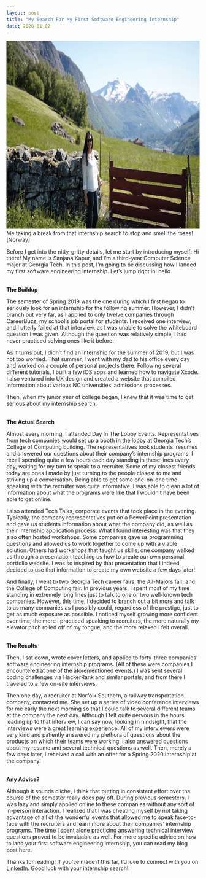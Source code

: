 ```yaml
---
layout: post
title: "My Search For My First Software Engineering Internship"
date: 2020-01-02
---
```



<img src="/assets/images/norway.jpeg" alt="Me in Norway" width="830" height="490">
<div class="BlogImageCaption">
  Me taking a break from that internship search to stop and smell the roses! [Norway] 
</div>

Before I get into the nitty-gritty details, let me start by introducing myself: Hi there! My name is Sanjana Kapur, and I’m a third-year Computer Science major at Georgia Tech. In this post, I’m going to be discussing how I landed my first software engineering internship. Let’s jump right in! hello

<br>
<div class="BlogSize">
  <b> The Buildup  </b>
</div>

The semester of Spring 2019 was the one during which I first began to seriously look for an internship for the following summer. However, I didn’t branch out very far, as I applied to only twelve companies through CareerBuzz, my school’s job portal for students. I received one interview, and I utterly failed at that interview, as I was unable to solve the whiteboard question I was given. Although the question was relatively simple, I had never practiced solving ones like it before.

As it turns out, I didn’t find an internship for the summer of 2019, but I was not too worried. That summer, I went with my dad to his office every day and worked on a couple of personal projects there. Following several different tutorials, I built a few iOS apps and learned how to navigate Xcode. I also ventured into UX design and created a website that compiled information about various NC universities’ admissions processes.

Then, when my junior year of college began, I knew that it was time to get serious about my internship search.

<br>
<div class="BlogSize">
  <b> The Actual Search </b>
</div>

Almost every morning, I attended Day In The Lobby Events. Representatives from tech companies would set up a booth in the lobby at Georgia Tech’s College of Computing building. The representatives took students’ resumes and answered our questions about their company’s internship programs. I recall spending quite a few hours each day standing in these lines every day, waiting for my turn to speak to a recruiter. Some of my closest friends today are ones I made by just turning to the people closest to me and striking up a conversation. Being able to get some one-on-one time speaking with the recruiter was quite informative. I was able to glean a lot of information about what the programs were like that I wouldn’t have been able to get online.

I also attended Tech Talks, corporate events that took place in the evening. Typically, the company representatives put on a PowerPoint presentation and gave us students information about what the company did, as well as their internship application process. What I found interesting was that they also often hosted workshops. Some companies gave us programming questions and allowed us to work together to come up with a viable solution. Others had workshops that taught us skills; one company walked us through a presentation teaching us how to create our own personal portfolio website. I was so inspired by that presentation that I indeed decided to use that information to create my own website a few days later!

And finally, I went to two Georgia Tech career fairs: the All-Majors fair, and the College of Computing fair. In previous years, I spent most of my time standing in extremely long lines just to talk to one or two well-known tech companies. However, this time, I decided to branch out a bit more and talk to as many companies as I possibly could, regardless of the prestige, just to get as much exposure as possible. I noticed myself growing more confident over time; the more I practiced speaking to recruiters, the more naturally my elevator pitch rolled off of my tongue, and the more relaxed I felt overall.

<br>
<div class="BlogSize">
  <b> The Results </b>
</div>

Then, I sat down, wrote cover letters, and applied to forty-three companies’ software engineering internship programs. (All of these were companies I encountered at one of the aforementioned events.) I was sent several coding challenges via HackerRank and similar portals, and from there I traveled to a few on-site interviews.

Then one day, a recruiter at Norfolk Southern, a railway transportation company, contacted me. She set up a series of video conference interviews for me early the next morning so that I could talk to several different teams at the company the next day. Although I felt quite nervous in the hours leading up to that interview, I can say now, looking in hindsight, that the interviews were a great learning experience. All of my interviewers were very kind and patiently answered my plethora of questions about the products on which their teams were working. I also answered questions about my resume and several technical questions as well. Then, merely a few days later, I received a call with an offer for a Spring 2020 internship at the company!

<br>
<div class="BlogSize">
  <b> Any Advice? </b>
</div>

Although it sounds cliche, I think that putting in consistent effort over the course of the semester really does pay off. During previous semesters, I was lazy and simply applied online to these companies without any sort of in-person interaction. I realized that I was cheating myself by not taking advantage of all of the wonderful events that allowed me to speak face-to-face with the recruiters and learn more about their companies’ internship programs. The time I spent alone practicing answering technical interview questions proved to be invaluable as well. For more specific advice on how to land your first software engineering internship, you can read my blog post here.

Thanks for reading! If you’ve made it this far, I’d love to connect with you on <a href="https://www.linkedin.com/in/skapur12/" target="_blank">LinkedIn</a>. Good luck with your internship search!
